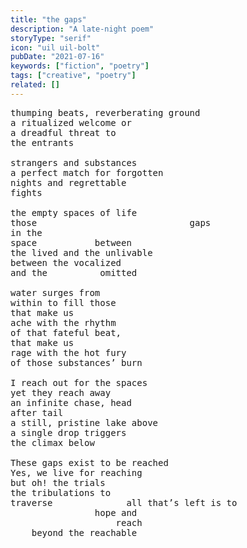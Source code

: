 ```yaml
---
title: "the gaps"
description: "A late-night poem"
storyType: "serif"
icon: "uil uil-bolt"
pubDate: "2021-07-16"
keywords: ["fiction", "poetry"]
tags: ["creative", "poetry"]
related: []
---
```


<pre>
thumping beats, reverberating ground
a ritualized welcome or
a dreadful threat to
the entrants

strangers and substances
a perfect match for forgotten
nights and regrettable
fights

the empty spaces of life
those                             gaps
in the
space           between
the lived and the unlivable
between the vocalized
and the          omitted

water surges from
within to fill those
that make us
ache with the rhythm
of that fateful beat,
that make us
rage with the hot fury
of those substances’ burn

I reach out for the spaces
yet they reach away
an infinite chase, head
after tail
a still, pristine lake above
a single drop triggers
the climax below

These gaps exist to be reached
Yes, we live for reaching
but oh! the trials
the tribulations to
traverse              all that’s left is to
                hope and 
                    reach 
    beyond the reachable
</pre>
